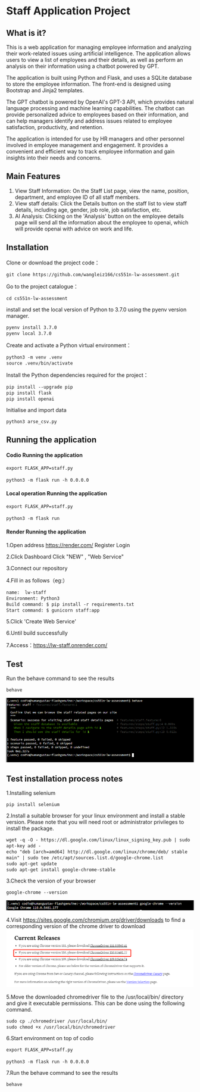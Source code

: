 # Staff Application Project

## What is it?
This is a web application for managing employee information and analyzing their work-related issues using artificial intelligence. The application allows users to view a list of employees and their details, as well as perform an analysis on their information using a chatbot powered by GPT.

The application is built using Python and Flask, and uses a SQLite database to store the employee information. The front-end is designed using Bootstrap and Jinja2 templates.

The GPT chatbot is powered by OpenAI's GPT-3 API, which provides natural language processing and machine learning capabilities. The chatbot can provide personalized advice to employees based on their information, and can help managers identify and address issues related to employee satisfaction, productivity, and retention.

The application is intended for use by HR managers and other personnel involved in employee management and engagement. It provides a convenient and efficient way to track employee information and gain insights into their needs and concerns.

## Main Features

1. View Staff Information: On the Staff List page, view the name, position, department, and employee ID of all staff members.
2. View staff details: Click the Details button on the staff list to view staff details, including age, gender, job role, job satisfaction, etc.
3. AI Analysis: Clicking on the 'Analysis' button on the employee details page will send all the information about the employee to openai, which will provide openai with advice on work and life.


## Installation

Clone or download the project code：
```shell
git clone https://github.com/wangleiz166/cs551n-lw-assessment.git
```
Go to the project catalogue：
```shell
cd cs551n-lw-assessment
```
install and set the local version of Python to 3.7.0 using the pyenv version manager.
```shell
pyenv install 3.7.0
pyenv local 3.7.0
```

Create and activate a Python virtual environment：
```shell
python3 -m venv .venv
source .venv/bin/activate
```
Install the Python dependencies required for the project：
```shell
pip install --upgrade pip
pip install flask
pip install openai
```
Initialise and import data
```shell
python3 arse_csv.py
```

## Running the application

#### Codio Running the application
```shell
export FLASK_APP=staff.py

python3 -m flask run -h 0.0.0.0
```

#### Local operation Running the application
```shell
export FLASK_APP=staff.py

python3 -m flask run
```
#### Render Running the application
1.Open address https://render.com/ Register Login

2.Click Dashboard Click "NEW" , "Web Service"

3.Connect our repository

4.Fill in as follows（eg:）

    name:  lw-staff
    Environment: Python3
    Build command: $ pip install -r requirements.txt
    Start command: $ gunicorn staff:app

5.Click 'Create Web Service'

6.Until build successfully

7.Access：https://lw-staff.onrender.com/

## Test

Run the behave command to see the results
```shell
behave
```
![image](https://github.com/wangleiz166/studyInAberdeen/blob/main/%E5%BE%AE%E4%BF%A1%E5%9B%BE%E7%89%87_20230304012443.png)

## Test installation process notes
1.Installing selenium
```shell
pip install selenium
```
2.Install a suitable browser for your linux environment and install a stable version. Please note that you will need root or administrator privileges to install the package.
```shell
wget -q -O - https://dl.google.com/linux/linux_signing_key.pub | sudo apt-key add -
echo "deb [arch=amd64] http://dl.google.com/linux/chrome/deb/ stable main" | sudo tee /etc/apt/sources.list.d/google-chrome.list
sudo apt-get update
sudo apt-get install google-chrome-stable
```

3.Check the version of your browser
```shell
google-chrome --version
```
![image](https://github.com/wangleiz166/studyInAberdeen/blob/main/%E5%BE%AE%E4%BF%A1%E6%88%AA%E5%9B%BE_20230304012716.png)

4.Visit https://sites.google.com/chromium.org/driver/downloads to find a corresponding version of the chrome driver to download
![image](https://github.com/wangleiz166/studyInAberdeen/blob/main/%E5%BE%AE%E4%BF%A1%E6%88%AA%E5%9B%BE_20230226215954.png)

5.Move the downloaded chromedriver file to the /usr/local/bin/ directory and give it executable permissions. This can be done using the following command.
```shell
sudo cp ./chromedriver /usr/local/bin/
sudo chmod +x /usr/local/bin/chromedriver
```
6.Start environment on top of codio
```shell
export FLASK_APP=staff.py

python3 -m flask run -h 0.0.0.0
```
7.Run the behave command to see the results
```shell
behave
```

